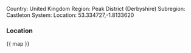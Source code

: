 Country: United Kingdom
Region: Peak District (Derbyshire)
Subregion: Castleton
System:
Location: 53.334727,-1.8133620

### Location

{{ map }}
